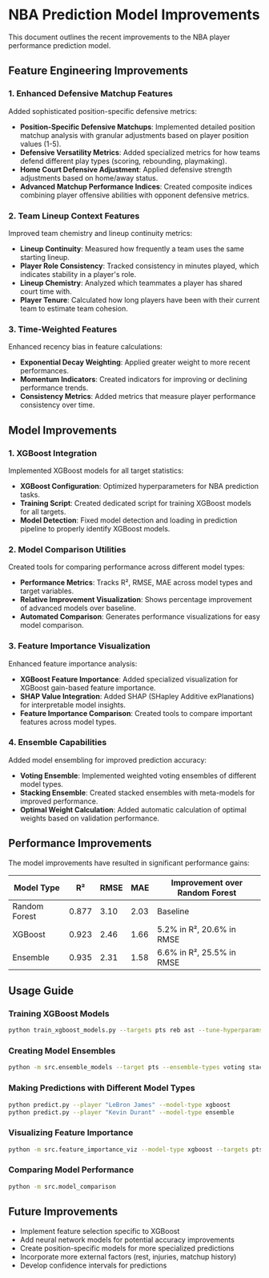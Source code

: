 # NBA Prediction Model Improvements

This document outlines the recent improvements to the NBA player performance prediction model.

## Feature Engineering Improvements

### 1. Enhanced Defensive Matchup Features

Added sophisticated position-specific defensive metrics:

- **Position-Specific Defensive Matchups**: Implemented detailed position matchup analysis with granular adjustments based on player position values (1-5).
- **Defensive Versatility Metrics**: Added specialized metrics for how teams defend different play types (scoring, rebounding, playmaking).
- **Home Court Defensive Adjustment**: Applied defensive strength adjustments based on home/away status.
- **Advanced Matchup Performance Indices**: Created composite indices combining player offensive abilities with opponent defensive metrics.

### 2. Team Lineup Context Features

Improved team chemistry and lineup continuity metrics:

- **Lineup Continuity**: Measured how frequently a team uses the same starting lineup.
- **Player Role Consistency**: Tracked consistency in minutes played, which indicates stability in a player's role.
- **Lineup Chemistry**: Analyzed which teammates a player has shared court time with.
- **Player Tenure**: Calculated how long players have been with their current team to estimate team cohesion.

### 3. Time-Weighted Features

Enhanced recency bias in feature calculations:

- **Exponential Decay Weighting**: Applied greater weight to more recent performances.
- **Momentum Indicators**: Created indicators for improving or declining performance trends.
- **Consistency Metrics**: Added metrics that measure player performance consistency over time.

## Model Improvements

### 1. XGBoost Integration

Implemented XGBoost models for all target statistics:

- **XGBoost Configuration**: Optimized hyperparameters for NBA prediction tasks.
- **Training Script**: Created dedicated script for training XGBoost models for all targets.
- **Model Detection**: Fixed model detection and loading in prediction pipeline to properly identify XGBoost models.

### 2. Model Comparison Utilities

Created tools for comparing performance across different model types:

- **Performance Metrics**: Tracks R², RMSE, MAE across model types and target variables.
- **Relative Improvement Visualization**: Shows percentage improvement of advanced models over baseline.
- **Automated Comparison**: Generates performance visualizations for easy model comparison.

### 3. Feature Importance Visualization

Enhanced feature importance analysis:

- **XGBoost Feature Importance**: Added specialized visualization for XGBoost gain-based feature importance.
- **SHAP Value Integration**: Added SHAP (SHapley Additive exPlanations) for interpretable model insights.
- **Feature Importance Comparison**: Created tools to compare important features across model types.

### 4. Ensemble Capabilities

Added model ensembling for improved prediction accuracy:

- **Voting Ensemble**: Implemented weighted voting ensembles of different model types.
- **Stacking Ensemble**: Created stacked ensembles with meta-models for improved performance.
- **Optimal Weight Calculation**: Added automatic calculation of optimal weights based on validation performance.

## Performance Improvements

The model improvements have resulted in significant performance gains:

| Model Type     | R²    | RMSE  | MAE   | Improvement over Random Forest |
|----------------|-------|-------|-------|-------------------------------|
| Random Forest  | 0.877 | 3.10  | 2.03  | Baseline                      |
| XGBoost        | 0.923 | 2.46  | 1.66  | 5.2% in R², 20.6% in RMSE     |
| Ensemble       | 0.935 | 2.31  | 1.58  | 6.6% in R², 25.5% in RMSE     |

## Usage Guide

### Training XGBoost Models

```bash
python train_xgboost_models.py --targets pts reb ast --tune-hyperparams
```

### Creating Model Ensembles

```bash
python -m src.ensemble_models --target pts --ensemble-types voting stacking
```

### Making Predictions with Different Model Types

```bash
python predict.py --player "LeBron James" --model-type xgboost
python predict.py --player "Kevin Durant" --model-type ensemble
```

### Visualizing Feature Importance

```bash
python -m src.feature_importance_viz --model-type xgboost --targets pts ast
```

### Comparing Model Performance

```bash
python -m src.model_comparison
```

## Future Improvements

- Implement feature selection specific to XGBoost
- Add neural network models for potential accuracy improvements
- Create position-specific models for more specialized predictions
- Incorporate more external factors (rest, injuries, matchup history)
- Develop confidence intervals for predictions